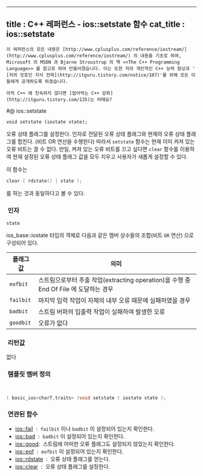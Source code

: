 ----------------
title : C++ 레퍼런스 - ios::setstate 함수
cat_title :  ios::setstate
--------------



```warning
이 레퍼런스의 모든 내용은 [http://www.cplusplus.com/reference/iostream/](http://www.cplusplus.com/reference/iostream/) 의 내용을 기초로 하여, Microsoft 의 MSDN 과 Bjarne Stroustrup 의 책 <<The C++ Programming Language>> 를 참고로 하여 만들어졌습니다. 이는 또한 저의 개인적인 C++ 능력 향상과 ' [저의 모토인 지식 전파](http://itguru.tistory.com/notice/107)'를 위해 모든 이들에게 공개하도록 하겠습니다.
```

```info
아직 C++ 에 친숙하지 않다면 [씹어먹는 C++ 강좌](http://itguru.tistory.com/135)는 어때요?
```

#@ ios::setstate

```info
void setstate (iostate state);
```


오류 상태 플래그를 설정한다.
인자로 전달된 오류 상태 플래그와 현재의 오류 상태 플래그를 합친다. (비트 OR 연산을 수행한다) 따라서 `setstate` 함수는 현재 이미 켜져 있는 오류 비트는 끌 수 없다. 만일, 켜져 있는 오류 비트를 끄고 싶다면 `clear` 함수를 이용하여 현재 설정된 오류 상태 플래그 값을 모두 지우고 사용자가 새롭게 설정할 수 있다.

이 함수는

```cpp
clear ( rdstate() | state );
```


를 하는 것과 동일하다고 볼 수 있다.



###  인자





`state`

ios_base::iostate 타입의 객체로 다음과 같은 멤버 상수들의 조합(비트 `OR` 연산) 으로 구성되어 있다.

|플래그 값|의미|
|-------|----|
|`eofbit`|스트림으로부터 추출 작업(extracting operation)을 수행 중 End Of File 에 도달하는 경우|
|`failbit`|마지막 입력 작업이 자체의 내부 오류 때문에 실패하였을 경우|
|`badbit`|스트림 버퍼의 입출력 작업이 실패하여 발생한 오류|
|`goodbit`|오류가 없다|


###  리턴값



없다



###  템플릿 멤버 정의





```cpp


( basic_ios<charT,traits> )void setstate ( iostate state );
```




###  연관된 함수

*  [ios::fail](http://itguru.tistory.com/165)  :  `failbit` 이나 `badbit` 이 설정되어 있는지 확인한다.
*  [ios::bad](http://itguru.tistory.com/166)  :  `badbit` 이 설정되어 있는지 확인한다.
*  [ios::good](http://itguru.tistory.com/164):  스트림에 어떠한 오류 플래그도 설정되지 않았는지 확인한다.
*  [ios::eof](http://itguru.tistory.com/167)  :  `eofbit` 이 설정되어 있는지 확인한다.
*  [ios::rdstate](http://itguru.tistory.com/171)  :  오류 상태 플래그를 얻는다.
*  [ios::clear](http://itguru.tistory.com/180)  :  오류 상태 플래그를 설정한다.